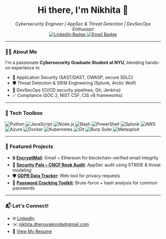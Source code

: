 <h1 align="center">Hi there, I'm Nikhita 👋</h1>

<p align="center">
  <em>Cybersecurity Engineer | AppSec & Threat Detection | DevSecOps Enthusiast</em><br>
  <a href="https://www.linkedin.com/in/nikhitadhenuvakonda/">
    <img src="https://img.shields.io/badge/LinkedIn-nikhitadhenuvakonda-blue?logo=linkedin" alt="LinkedIn Badge"/>
  </a>
  <a href="mailto:nikhita.dhenuvakonda@gmail.com">
    <img src="https://img.shields.io/badge/Email-nikhita.dhenuvakonda@gmail.com-red?logo=gmail" alt="Email Badge"/>
  </a>
</p>

---

### 👩‍💻 About Me

I'm a passionate **Cybersecurity Graduate Student at NYU**, blending hands-on experience in:
- 🔐 Application Security (SAST/DAST, OWASP, secure SDLC)
- 🛡️ Threat Detection & SIEM Engineering (Splunk, Arctic Wolf)
- 🚀 DevSecOps (CI/CD security pipelines, Git, Jenkins)
- ✅ Compliance (SOC 2, NIST CSF, CIS v8 frameworks)

---

### 🧰 Tech Toolbox

![Python](https://img.shields.io/badge/Python-3670A0?logo=python&logoColor=white)
![JavaScript](https://img.shields.io/badge/JavaScript-F7DF1E?logo=javascript&logoColor=black)
![Node.js](https://img.shields.io/badge/Node.js-339933?logo=node.js&logoColor=white)
![Bash](https://img.shields.io/badge/Bash-121011?logo=gnu-bash&logoColor=white)
![PowerShell](https://img.shields.io/badge/PowerShell-5391FE?logo=powershell&logoColor=white)
![Splunk](https://img.shields.io/badge/Splunk-000000?logo=splunk&logoColor=white)
![AWS](https://img.shields.io/badge/AWS-232F3E?logo=amazon-aws&logoColor=white)
![Azure](https://img.shields.io/badge/Azure-0078D4?logo=microsoftazure&logoColor=white)
![Docker](https://img.shields.io/badge/Docker-2496ED?logo=docker&logoColor=white)
![Kubernetes](https://img.shields.io/badge/Kubernetes-326CE5?logo=kubernetes&logoColor=white)
![Git](https://img.shields.io/badge/Git-F05032?logo=git&logoColor=white)
![Burp Suite](https://img.shields.io/badge/BurpSuite-FF6F00?logoColor=white)
![Metasploit](https://img.shields.io/badge/Metasploit-000000?logo=metasploit&logoColor=white)

---

### 🚀 Featured Projects

- 🔒 [**EncryptMail**](https://github.com/nikhitad8/encryptmail-blockchain-email-security): Gmail + Ethereum for blockchain-verified email integrity
- 🧠 [**Security Pals – CNCF Rook Audit**](https://github.com/nikhitad8/security-pals): AppSec audit using STRIDE & threat modeling
- 🛡️ [**GDPR Data Tracker**](https://github.com/nikhitad8/gdpr-data-tracker): Web tool for privacy requests
- 🧪 [**Password Cracking Toolkit**](https://github.com/nikhitad8/password-cracking): Brute-force + hash analysis for common passwords

---

### 📬 Let's Connect!

- 🌐 [LinkedIn](https://www.linkedin.com/in/nikhitadhenuvakonda)
- ✉️ nikhita.dhenuvakonda@gmail.com
- 📄 [View My Resume](http://bit.ly/42VjQlv)

